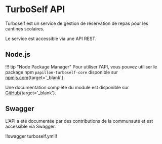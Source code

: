 # TurboSelf API

Turboself est un service de gestion de réservation de repas pour les cantines scolaires.

Le service est accessible via une API REST.

## Node.js

!!! tip "Node Package Manager"
    Pour utiliser l'API, vous pouvez utiliser le package npm `papillon-turboself-core` disponible sur [npmjs.com](https://www.npmjs.com/package/papillon-turboself-core){target='_blank'}.

Une documentation complète du module est disponible sur [GitHub](https://github.com/PapillonApp/Papillon-Turboself-Core/blob/main/DOCUMENTATION.md){target='_blank'}.

## Swagger

L'API a été documentée par des contributions de la communauté et est accessible via Swagger.

!!swagger turboself.yml!!